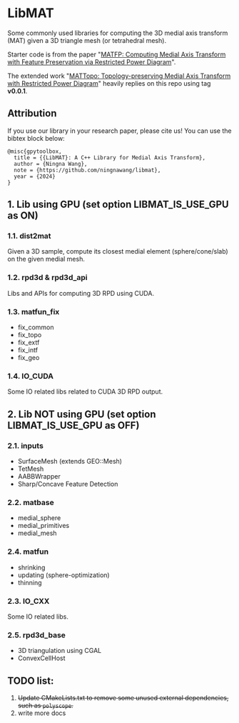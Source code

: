 # LibMAT
Some commonly used libraries for computing the 3D medial axis transform (MAT) given a 3D triangle mesh (or tetrahedral mesh).

Starter code is from the paper "[MATFP: Computing Medial Axis Transform with Feature Preservation via Restricted Power Diagram](https://github.com/ningnawang/MATFP)".

The extended work "[MATTopo: Topology-preserving Medial Axis Transform with Restricted Power Diagram](https://github.com/ningnawang/mattopo)" heavily replies on this repo using tag **v0.0.1**.


## Attribution
If you use our library in your research paper, please cite us! You can use the bibtex block below:

```
@misc{gpytoolbox,
  title = {{LibMAT}: A C++ Library for Medial Axis Transform},
  author = {Ningna Wang},
  note = {https://github.com/ningnawang/libmat},
  year = {2024}
}
```

## 1. Lib using GPU (set option **LIBMAT_IS_USE_GPU** as ON)

### 1.1. dist2mat 
Given a 3D sample, compute its closest medial element (sphere/cone/slab) on the given medial mesh.

### 1.2. rpd3d & rpd3d_api
Libs and APIs for computing 3D RPD using CUDA.

### 1.3. matfun_fix
- fix_common
- fix_topo
- fix_extf
- fix_intf
- fix_geo

### 1.4. IO_CUDA
Some IO related libs related to CUDA 3D RPD output.

## 2. Lib NOT using GPU (set option **LIBMAT_IS_USE_GPU** as OFF)
### 2.1. inputs
- SurfaceMesh (extends GEO::Mesh)
- TetMesh
- AABBWrapper
- Sharp/Concave Feature Detection

### 2.2. matbase
- medial_sphere
- medial_primitives
- medial_mesh


### 2.4. matfun
- shrinking
- updating (sphere-optimization)
- thinning

### 2.3. IO_CXX
Some IO related libs.

### 2.5. rpd3d_base
- 3D triangulation using CGAL
- ConvexCellHost

## TODO list:
1. ~~Update CMakeLists.txt to remove some unused external dependencies, such as `polyscope`.~~
2. write more docs 
